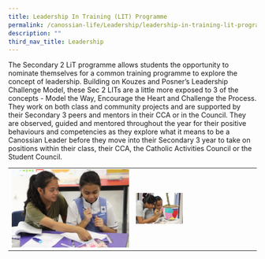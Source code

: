 ```yaml
---
title: Leadership In Training (LIT) Programme
permalink: /canossian-life/Leadership/leadership-in-training-lit-programme/
description: ""
third_nav_title: Leadership
---
```


The Secondary 2 LiT programme allows students the opportunity to nominate themselves for a common training programme to explore the concept of leadership. Building on Kouzes and Posner’s Leadership Challenge Model, these Sec 2 LITs are a little more exposed to 3 of the concepts - Model the Way, Encourage the Heart and Challenge the Process. They work on both class and community projects and are supported by their Secondary 3 peers and mentors in their CCA or in the Council. They are observed, guided and mentored throughout the year for their positive behaviours and competencies as they explore what it means to be a Canossian Leader before they move into their Secondary 3 year to take on positions within their class, their CCA, the Catholic Activities Council or the Student Council.


|   |   |
|---|---|
| ![](/images/Canossian%20Life/Leadership/IMG_0300-1024x683.jpg)  |<img src="/images/Canossian%20Life/Leadership/IMG_9966-scaled.jpg" style="width:40%">   |